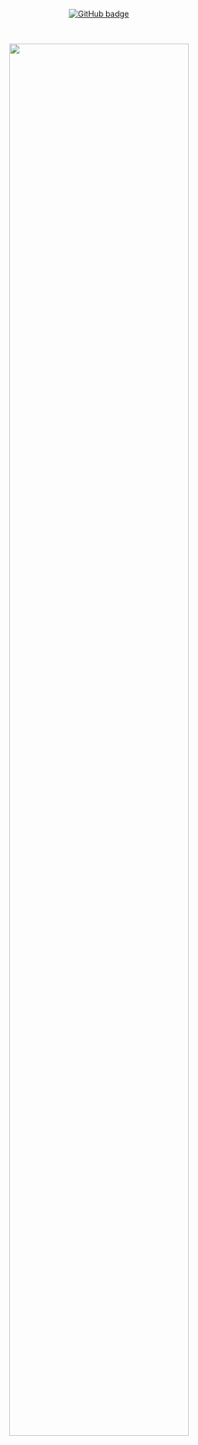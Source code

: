 <!--**zjaweds/zjaweds** is a ✨ _special_ ✨ repository because its `README.md` (this file) appears on your GitHub profile.

Here are some ideas to get you started:
-->

<p align="center">
  <a href="https://github.com/zjaweds?tab=followers">
    <img src="https://img.shields.io/github/followers/zjaweds?label=Followers&logo=GitHub&style=for-the-badge" alt="GitHub badge" />
  </a>
</p>

</br>

<p align="center"><img width="80%" src="https://github-readme-stats.vercel.app/api?username=zjaweds&show_icons=true&theme=dark" /></p>
